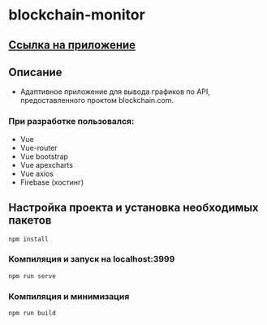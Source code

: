 # blockchain-monitor

## <a href="blockchain-monitoring-3a911">Ссылка на приложение</a>

## Описание

- Адаптивное приложение для вывода графиков по API, предоставленного проктом blockchain.com.

### При разработке пользовался:

- Vue
- Vue-router
- Vue bootstrap
- Vue apexcharts
- Vue axios
- Firebase (хостинг)

## Настройка проекта и установка необходимых пакетов

```
npm install
```

### Компиляция и запуск на localhost:3999

```
npm run serve
```

### Компиляция и минимизация

```
npm run build
```
